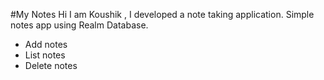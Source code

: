 #My Notes
Hi I am Koushik , I developed a note taking application.
Simple notes app using Realm Database.
- Add notes
- List notes
- Delete notes



